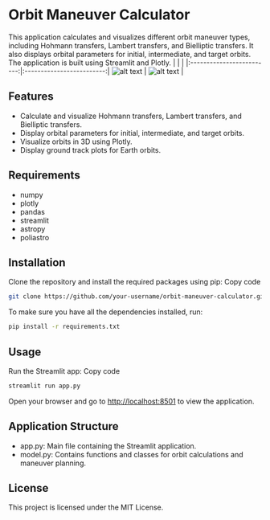 # Orbit Maneuver Calculator

This application calculates and visualizes different orbit maneuver types, including Hohmann transfers, Lambert transfers, and Bielliptic transfers. It also displays orbital parameters for initial, intermediate, and target orbits. The application is built using Streamlit and Plotly.
| | |
|:-------------------------:|:-------------------------:|
![alt text](https://github.com/JMMonte/Astrodynamics-visualizer-calculator/blob/main/Screenshot%202023-04-18%20at%2003.45.37.png?raw=true) | ![alt text](https://github.com/JMMonte/Astrodynamics-visualizer-calculator/blob/main/Screenshot%202023-04-18%20at%2003.47.47.png?raw=true) |


## Features

- Calculate and visualize Hohmann transfers, Lambert transfers, and Bielliptic transfers.
- Display orbital parameters for initial, intermediate, and target orbits.
- Visualize orbits in 3D using Plotly.
- Display ground track plots for Earth orbits.

## Requirements

- numpy
- plotly
- pandas
- streamlit
- astropy
- poliastro

## Installation

Clone the repository and install the required packages using pip:
Copy code

```bash
git clone https://github.com/your-username/orbit-maneuver-calculator.git cd orbit-maneuver-calculator pip install -r requirements.txt
```

To make sure you have all the dependencies installed, run:

```bash
pip install -r requirements.txt
```

## Usage

Run the Streamlit app:
Copy code

```bash
streamlit run app.py
```

Open your browser and go to <http://localhost:8501> to view the application.

## Application Structure

- app.py: Main file containing the Streamlit application.
- model.py: Contains functions and classes for orbit calculations and maneuver planning.

## License

This project is licensed under the MIT License.
